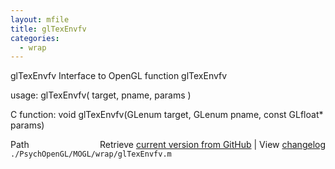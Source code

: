 ```yaml
---
layout: mfile
title: glTexEnvfv
categories:
  - wrap
---
```


glTexEnvfv  Interface to OpenGL function glTexEnvfv

usage:  glTexEnvfv\( target, pname, params \)

C function:  void glTexEnvfv\(GLenum target, GLenum pname, const GLfloat\* params\)


<div class="code_header" style="text-align:right;">
  <span style="float:left;">Path&nbsp;&nbsp;</span> <span class="counter">Retrieve <a href=
  "https://raw.github.com/Psychtoolbox-3/Psychtoolbox-3/beta/./PsychOpenGL/MOGL/wrap/glTexEnvfv.m">current version from GitHub</a> | View <a href=
  "https://github.com/Psychtoolbox-3/Psychtoolbox-3/commits/beta/./PsychOpenGL/MOGL/wrap/glTexEnvfv.m">changelog</a></span>
</div>
<div class="code">
  <code>./PsychOpenGL/MOGL/wrap/glTexEnvfv.m</code>
</div>
